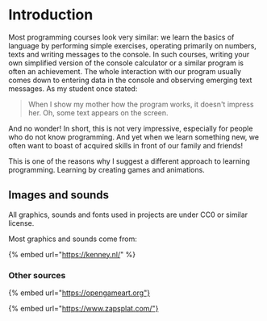 # Introduction

Most programming courses look very similar: we learn the basics of language by performing simple exercises, operating primarily on numbers, texts and writing messages to the console. In such courses, writing your own simplified version of the console calculator or a similar program is often an achievement. The whole interaction with our program usually comes down to entering data in the console and observing emerging text messages. As my student once stated: 
> When I show my mother how the program works, it doesn't impress her. Oh, some text appears on the screen. 

And no wonder! In short, this is not very impressive, especially for people who do not know programming. And yet when we learn something new, we often want to boast of acquired skills in front of our family and friends!

This is one of the reasons why I suggest a different approach to learning programming. Learning by creating games and animations.

## Images and sounds

All graphics, sounds and fonts used in projects are under CC0 or similar license.

Most graphics and sounds come from:

{% embed url="https://kenney.nl/" %}

### Other sources

{% embed url="https://opengameart.org"}

{% embed url="https://www.zapsplat.com/"}